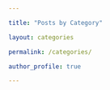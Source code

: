 ```yaml
---

title: "Posts by Category"

layout: categories

permalink: /categories/

author_profile: true

---
```


